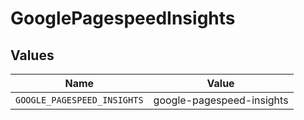 # GooglePagespeedInsights


## Values

| Name                        | Value                       |
| --------------------------- | --------------------------- |
| `GOOGLE_PAGESPEED_INSIGHTS` | google-pagespeed-insights   |